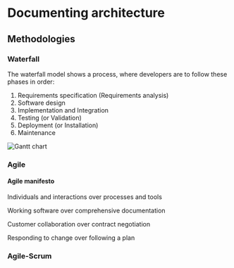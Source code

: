 # Documenting architecture

## Methodologies

### Waterfall

The waterfall model shows a process, where developers are to follow these phases in order:

1. Requirements specification (Requirements analysis)
1. Software design
1. Implementation and Integration
1. Testing (or Validation)
1. Deployment (or Installation)
1. Maintenance

![Gantt chart](http://upload.wikimedia.org/wikipedia/en/7/73/Pert_example_gantt_chart.gif)

### Agile

#### Agile manifesto

Individuals and interactions over processes and tools

Working software over comprehensive documentation

Customer collaboration over contract negotiation

Responding to change over following a plan

### Agile-Scrum
